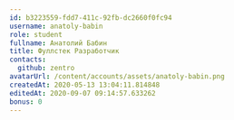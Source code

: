 ```yaml
---
id: b3223559-fdd7-411c-92fb-dc2660f0fc94	
username: anatoly-babin	
role: student
fullname: Анатолий Бабин	
title: Фуллстек Разработчик	
contacts:
  github: zentro
avatarUrl: /content/accounts/assets/anatoly-babin.png
createdAt: 2020-05-13 13:04:11.814848
editedAt: 2020-09-07 09:14:57.633262	
bonus: 0
---
```

